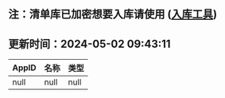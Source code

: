 ## 注：清单库已加密想要入库请使用 ([入库工具](https://github.com/BlankTMing/ManifestAutoUpdate/releases))

## 更新时间：2024-05-02 09:43:11
| AppID | 名称 | 类型  |
| :-------------------- | :----------------------------- | :----------- |
| null | null| null |
